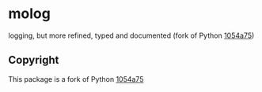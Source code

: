 # molog

logging, but more refined, typed and documented (fork of Python [1054a75](https://github.com/python/cpython/tree/1054a755a3016f95fcd24b3ad20e8ed9048b7939))


## Copyright

This package is a fork of Python [1054a75](https://github.com/python/cpython/tree/1054a755a3016f95fcd24b3ad20e8ed9048b7939)
